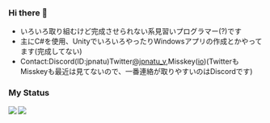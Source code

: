 ### Hi there 👋

- いろいろ取り組むけど完成させられない系見習いプログラマー(?)です
- 主にC#を使用、UnityでいろいろやったりWindowsアプリの作成とかやってます(完成してない)
- Contact:Discord(ID:jpnatu)Twitter[@jpnatu_v](https://twitter.com/JPnatu_V),Misskey([io](https://misskey.io/@jpnatu))(TwitterもMisskeyも最近は見てないので、一番連絡が取りやすいのはDiscordです)

### My Status
<a href="https://github.com/anuraghazra/github-readme-stats">
  <img align="left" src="https://github-readme-stats.vercel.app/api?username=jpnatu&show_icons=true&count-priveate=true&theme=tokyonight" />
</a>
<a href="https://github.com/anuraghazra/github-readme-stats">
  <img align="left" src="https://github-readme-stats.vercel.app/api/top-langs/?username=jpnatu&layout=compact&show_icons=true&theme=tokyonight" />
</a>
